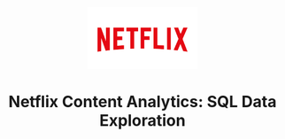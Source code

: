 <p align="center">
  <img src="https://github.com/Injamam001/sql_project_netflix/blob/main/logo.png" alt="Netflix Logo" width="200">
</p>

<h1 align="center">Netflix Content Analytics: SQL Data Exploration</h1>

